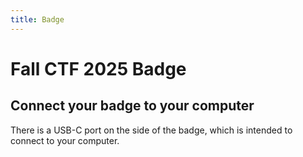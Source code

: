 ```yaml
---
title: Badge
---
```

# Fall CTF 2025 Badge

## Connect your badge to your computer
There is a USB-C port on the side of the badge, which is intended to connect to your computer.
